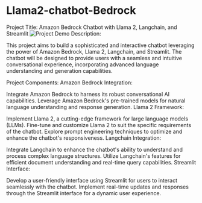 # Llama2-chatbot-Bedrock
Project Title: Amazon Bedrock Chatbot with Llama 2, Langchain, and Streamlit
![Project Demo](image.png)
Description:

This project aims to build a sophisticated and interactive chatbot leveraging the power of Amazon Bedrock, Llama 2, Langchain, and Streamlit. The chatbot will be designed to provide users with a seamless and intuitive conversational experience, incorporating advanced language understanding and generation capabilities.

Project Components:
Amazon Bedrock Integration:

Integrate Amazon Bedrock to harness its robust conversational AI capabilities.
Leverage Amazon Bedrock's pre-trained models for natural language understanding and response generation.
Llama 2 Framework:

Implement Llama 2, a cutting-edge framework for large language models (LLMs).
Fine-tune and customize Llama 2 to suit the specific requirements of the chatbot.
Explore prompt engineering techniques to optimize and enhance the chatbot's responsiveness.
Langchain Integration:

Integrate Langchain to enhance the chatbot's ability to understand and process complex language structures.
Utilize Langchain's features for efficient document understanding and real-time query capabilities.
Streamlit Interface:

Develop a user-friendly interface using Streamlit for users to interact seamlessly with the chatbot.
Implement real-time updates and responses through the Streamlit interface for a dynamic user experience.
